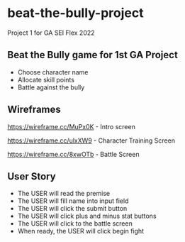 # beat-the-bully-project
Project 1 for GA SEI Flex 2022

## Beat the Bully game for 1st GA Project
* Choose character name
* Allocate skill points
* Battle against the bully

## Wireframes
https://wireframe.cc/MuPx0K - Intro screen

https://wireframe.cc/ulxXW9 - Character Training Screen

https://wireframe.cc/8xwOTb - Battle Screen

## User Story
* The USER will read the premise
* The USER will fill name into input field
* The USER will click the submit button
* The USER will click plus and minus stat buttons
* The USER will click to the battle screen
* When ready, the USER will click begin fight
